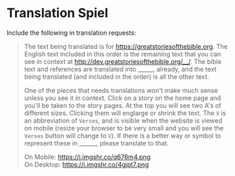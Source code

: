 # Translation Spiel

Include the following in translation requests:

> The text being translated is for https://greatstoriesofthebible.org. The English text included in this order is the remaining text that you can see in context at http://dev.greatstoriesofthebible.org/__/. The bible text and references are translated into ______ already, and the text being translated (and included in the order) is all the other text.
>
> One of the pieces that needs translations won't make much sense unless you see it in context. Click on a story on the home page and you'll be taken to the story pages. At the top you will see two A's of different sizes. Clicking them will englarge or shrink the text. The `V` is an abbreviation of `Verses`, and is visible when the website is viewed on mobile (resize your browser to be very small and you will see the `Verses` button will change to `V`). If there is a better way or symbol to represent these in ______, please translate to that.
>
> On Mobile: https://i.imgshr.co/q676m4.png  
> On Desktop: https://i.imgshr.co/4gjpt7.png